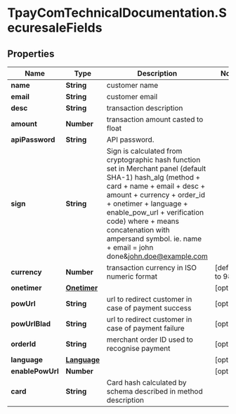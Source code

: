 # TpayComTechnicalDocumentation.SecuresaleFields

## Properties

Name | Type | Description | Notes
------------ | ------------- | ------------- | -------------
**name** | **String** | customer name | 
**email** | **String** | customer email | 
**desc** | **String** | transaction description | 
**amount** | **Number** | transaction amount casted to float | 
**apiPassword** | **String** | API password. | 
**sign** | **String** | Sign is calculated from cryptographic hash function set in Merchant panel (default SHA-1) hash_alg (method + card + name + email + desc + amount + currency + order_id + onetimer + language + enable_pow_url + verification code) where + means concatenation with ampersand symbol. ie. name + email &#x3D; john done&amp;john.doe@example.com | 
**currency** | **Number** | transaction currency in ISO numeric format | [default to 985]
**onetimer** | [**Onetimer**](Onetimer.md) |  | [optional] 
**powUrl** | **String** | url to redirect customer in case of payment success | [optional] 
**powUrlBlad** | **String** | url to redirect customer in case of payment failure | [optional] 
**orderId** | **String** | merchant order ID used to recognise payment | [optional] 
**language** | [**Language**](Language.md) |  | [optional] 
**enablePowUrl** | **Number** |  | [optional] 
**card** | **String** | Card hash calculated by schema described in method description | 


